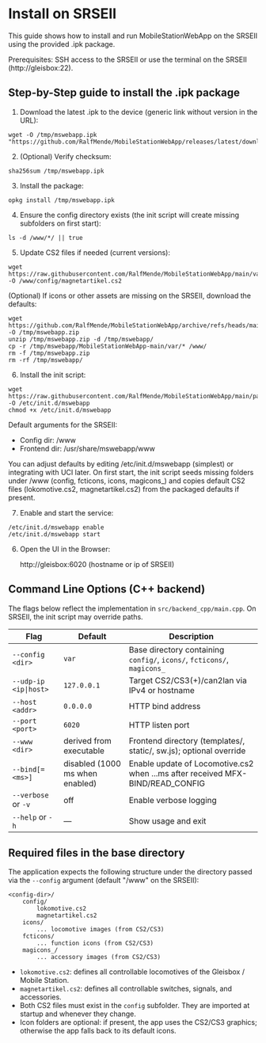 # Install on SRSEII

This guide shows how to install and run MobileStationWebApp on the SRSEII using the provided .ipk package.

Prerequisites: SSH access to the SRSEII or use the terminal on the SRSEII (http://gleisbox:22). 

## Step-by-Step guide to install the .ipk package

1) Download the latest .ipk to the device (generic link without version in the URL):

```
wget -O /tmp/mswebapp.ipk "https://github.com/RalfMende/MobileStationWebApp/releases/latest/download/mswebapp_mipsel_24kc.ipk"
```

2) (Optional) Verify checksum:

```
sha256sum /tmp/mswebapp.ipk
```

3) Install the package:

```
opkg install /tmp/mswebapp.ipk
```

4) Ensure the config directory exists (the init script will create missing subfolders on first start):

```
ls -d /www/*/ || true
```

5) Update CS2 files if needed (current versions):

```
wget https://raw.githubusercontent.com/RalfMende/MobileStationWebApp/main/var/config/magnetartikel.cs2 -O /www/config/magnetartikel.cs2
```

(Optional) If icons or other assets are missing on the SRSEII, download the defaults:

```
wget https://github.com/RalfMende/MobileStationWebApp/archive/refs/heads/main.zip -O /tmp/mswebapp.zip
unzip /tmp/mswebapp.zip -d /tmp/mswebapp/
cp -r /tmp/mswebapp/MobileStationWebApp-main/var/* /www/
rm -f /tmp/mswebapp.zip
rm -rf /tmp/mswebapp/
```

6) Install the init script:

```
wget https://raw.githubusercontent.com/RalfMende/MobileStationWebApp/main/packaging/openwrt/init.d/mswebapp -O /etc/init.d/mswebapp
chmod +x /etc/init.d/mswebapp
```
Default arguments for the SRSEII:
- Config dir: /www
- Frontend dir: /usr/share/mswebapp/www

You can adjust defaults by editing /etc/init.d/mswebapp (simplest) or integrating with UCI later. On first start, the init script seeds missing folders under /www (config, fcticons, icons, magicons_) and copies default CS2 files (lokomotive.cs2, magnetartikel.cs2) from the packaged defaults if present.

7) Enable and start the service:

```
/etc/init.d/mswebapp enable
/etc/init.d/mswebapp start
```

6. Open the UI in the Browser:
   
   http://gleisbox:6020 (hostname or ip of SRSEII)


## Command Line Options (C++ backend)
The flags below reflect the implementation in `src/backend_cpp/main.cpp`. On SRSEII, the init script may override paths.

| Flag | Default | Description |
|------|---------|-------------|
| `--config <dir>` | `var` | Base directory containing `config/`, `icons/`, `fcticons/`, `magicons_` |
| `--udp-ip <ip\|host>` | `127.0.0.1` | Target CS2/CS3(+)/can2lan via  IPv4 or hostname |
| `--host <addr>` | `0.0.0.0` | HTTP bind address |
| `--port <port>` | `6020` | HTTP listen port |
| `--www <dir>` | derived from executable | Frontend directory (templates/, static/, sw.js); optional override |
| `--bind[=<ms>]` | disabled (1000 ms when enabled) | Enable update of Locomotive.cs2 when ...ms after received MFX-BIND/READ_CONFIG |
| `--verbose` or `-v` | off | Enable verbose logging |
| `--help` or `-h` | — | Show usage and exit |


## Required files in the base directory
The application expects the following structure under the directory passed via the `--config` argument (default "/www" on the SRSEII):

```
<config-dir>/
    config/
        lokomotive.cs2
        magnetartikel.cs2
    icons/
        ... locomotive images (from CS2/CS3)
    fcticons/
        ... function icons (from CS2/CS3)
    magicons_/
        ... accessory images (from CS2/CS3)
```

- `lokomotive.cs2`: defines all controllable locomotives of the Gleisbox / Mobile Station.
- `magnetartikel.cs2`: defines all controllable switches, signals, and accessories.
- Both CS2 files must exist in the `config` subfolder. They are imported at startup and whenever they change.
- Icon folders are optional: if present, the app uses the CS2/CS3 graphics; otherwise the app falls back to its default icons.
